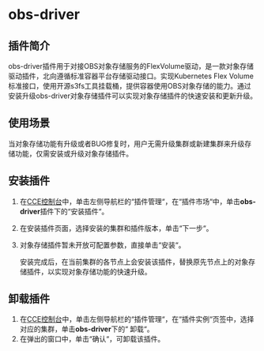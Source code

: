 # obs-driver<a name="cce_01_0067"></a>

## 插件简介<a name="section25311744154917"></a>

obs-driver插件用于对接OBS对象存储服务的FlexVolume驱动，是一款对象存储驱动插件，北向遵循标准容器平台存储驱动接口。实现Kubernetes Flex Volume标准接口，使用开源s3fs工具挂载桶，提供容器使用OBS对象存储的能力。通过安装升级obs-driver对象存储插件可以实现对象存储插件的快速安装和更新升级。

## 使用场景<a name="section202191122814"></a>

当对象存储功能有升级或者BUG修复时，用户无需升级集群或新建集群来升级存储功能，仅需安装或升级对象存储插件。

## 安装插件<a name="section15573161754711"></a>

1.  在[CCE控制台](https://console.huaweicloud.com/cce2.0/?utm_source=helpcenter)中，单击左侧导航栏的“插件管理“，在“插件市场“中，单击**obs-driver**插件下的“安装插件“。
2.  在安装插件页面，选择安装的集群和插件版本，单击“下一步“。
3.  对象存储插件暂未开放可配置参数，直接单击“安装“。

    安装完成后，在当前集群的各节点上会安装该插件，替换原先节点上的对象存储插件，以实现对象存储功能的快速升级。


## 卸载插件<a name="section610455514114"></a>

1.  在[CCE控制台](https://console.huaweicloud.com/cce2.0/?utm_source=helpcenter)中，单击左侧导航栏的“插件管理“，在“插件实例“页签中，选择对应的集群，单击**obs-driver**下的“ 卸载“。
2.  在弹出的窗口中，单击“确认“，可卸载该插件。

